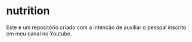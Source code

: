 # nutrition

Este é um repositório criado com a intencão de auxiliar o pessoal inscrito em meu canal no Youtube.

